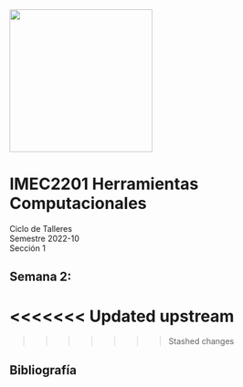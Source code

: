 <img src='../../../documents/uniandes.png' width='250'/>

# IMEC2201 Herramientas Computacionales 
Ciclo de Talleres <br>
Semestre 2022-10 <br>
Sección 1 <br>

## Semana 2:

<<<<<<< Updated upstream
=======

>>>>>>> Stashed changes
## Bibliografía